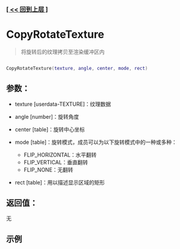 ### [[ << 回到上层 ]](index.md)

# CopyRotateTexture

> 将旋转后的纹理拷贝至渲染缓冲区内

```lua

CopyRotateTexture(texture, angle, center, mode, rect)

```

## 参数：

+ texture [userdata-TEXTURE]：纹理数据
+ angle [number]：旋转角度
+ center [table]：旋转中心坐标
+ mode [table]：旋转模式，成员可以为以下旋转模式中的一种或多种：

    + FLIP_HORIZONTAL：水平翻转
    + FLIP_VERTICAL：垂直翻转
    + FLIP_NONE：无翻转
    
+ rect [table]：用以描述显示区域的矩形

## 返回值：

无

## 示例

```lua

```